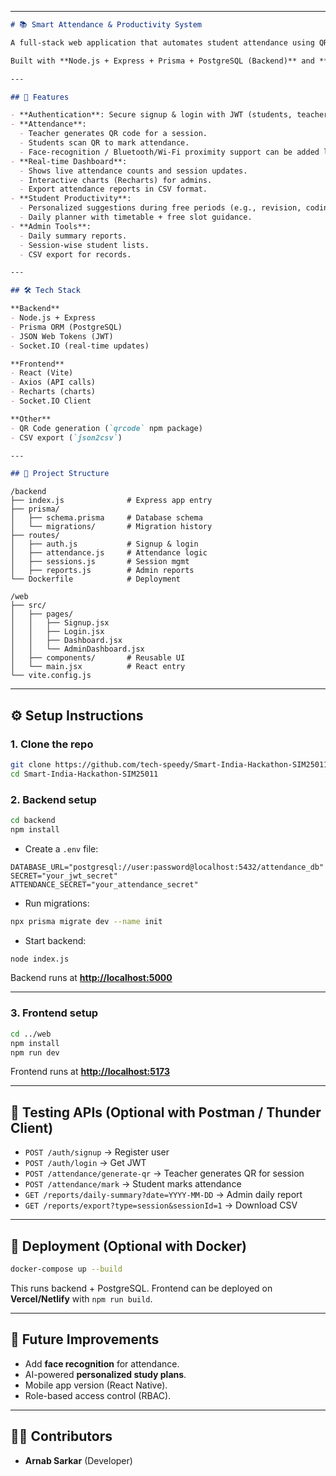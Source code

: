 

---

```markdown
# 📚 Smart Attendance & Productivity System

A full-stack web application that automates student attendance using QR code scanning, provides real-time tracking for teachers/admins, and suggests personalized activities for students during free periods.  

Built with **Node.js + Express + Prisma + PostgreSQL (Backend)** and **React + Vite (Frontend)**.

---

## 🚀 Features

- **Authentication**: Secure signup & login with JWT (students, teachers, admins).
- **Attendance**: 
  - Teacher generates QR code for a session.
  - Students scan QR to mark attendance.
  - Face-recognition / Bluetooth/Wi-Fi proximity support can be added later.
- **Real-time Dashboard**:
  - Shows live attendance counts and session updates.
  - Interactive charts (Recharts) for admins.
  - Export attendance reports in CSV format.
- **Student Productivity**:
  - Personalized suggestions during free periods (e.g., revision, coding, career prep).
  - Daily planner with timetable + free slot guidance.
- **Admin Tools**:
  - Daily summary reports.
  - Session-wise student lists.
  - CSV export for records.

---

## 🛠️ Tech Stack

**Backend**
- Node.js + Express  
- Prisma ORM (PostgreSQL)  
- JSON Web Tokens (JWT)  
- Socket.IO (real-time updates)  

**Frontend**
- React (Vite)  
- Axios (API calls)  
- Recharts (charts)  
- Socket.IO Client  

**Other**
- QR Code generation (`qrcode` npm package)  
- CSV export (`json2csv`)  

---

## 📂 Project Structure

```
```
/backend
├── index.js              # Express app entry
├── prisma/
│   ├── schema.prisma     # Database schema
│   └── migrations/       # Migration history
├── routes/
│   ├── auth.js           # Signup & login
│   ├── attendance.js     # Attendance logic
│   ├── sessions.js       # Session mgmt
│   ├── reports.js        # Admin reports
└── Dockerfile            # Deployment

/web
├── src/
│   ├── pages/
│   │   ├── Signup.jsx
│   │   ├── Login.jsx
│   │   ├── Dashboard.jsx
│   │   └── AdminDashboard.jsx
│   ├── components/       # Reusable UI
│   └── main.jsx          # React entry
└── vite.config.js

````

---

## ⚙️ Setup Instructions

### 1. Clone the repo
```bash
git clone https://github.com/tech-speedy/Smart-India-Hackathon-SIM25011.git
cd Smart-India-Hackathon-SIM25011
````

### 2. Backend setup

```bash
cd backend
npm install
```

* Create a `.env` file:

```env
DATABASE_URL="postgresql://user:password@localhost:5432/attendance_db"
SECRET="your_jwt_secret"
ATTENDANCE_SECRET="your_attendance_secret"
```

* Run migrations:

```bash
npx prisma migrate dev --name init
```

* Start backend:

```bash
node index.js
```

Backend runs at **[http://localhost:5000](http://localhost:5000)**

---

### 3. Frontend setup

```bash
cd ../web
npm install
npm run dev
```

Frontend runs at **[http://localhost:5173](http://localhost:5173)**

---

## 🔑 Testing APIs (Optional with Postman / Thunder Client)

* `POST /auth/signup` → Register user
* `POST /auth/login` → Get JWT
* `POST /attendance/generate-qr` → Teacher generates QR for session
* `POST /attendance/mark` → Student marks attendance
* `GET /reports/daily-summary?date=YYYY-MM-DD` → Admin daily report
* `GET /reports/export?type=session&sessionId=1` → Download CSV

---

## 🐳 Deployment (Optional with Docker)

```bash
docker-compose up --build
```

This runs backend + PostgreSQL. Frontend can be deployed on **Vercel/Netlify** with `npm run build`.

---

## 📌 Future Improvements

* Add **face recognition** for attendance.
* AI-powered **personalized study plans**.
* Mobile app version (React Native).
* Role-based access control (RBAC).

---

## 👨‍💻 Contributors

* **Arnab Sarkar** (Developer)

